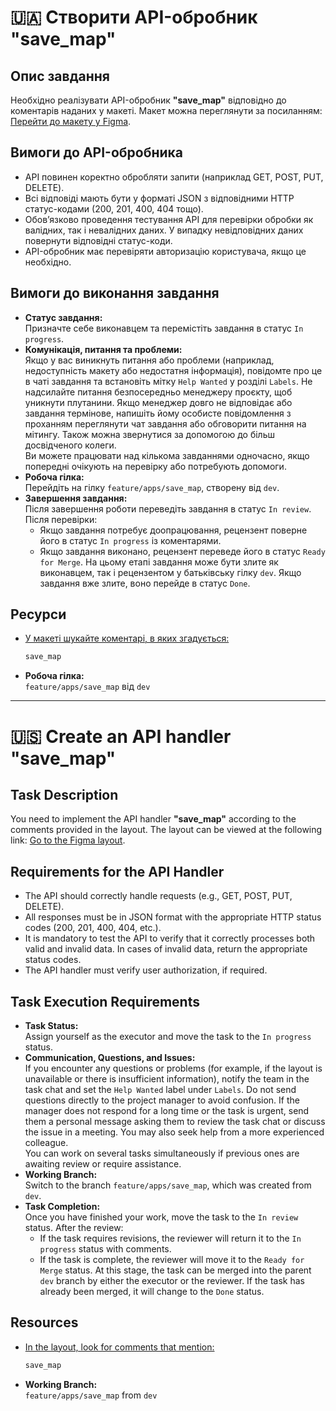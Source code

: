 # 🇺🇦 Створити API-обробник "save_map"

## Опис завдання
Необхідно реалізувати API-обробник **"save_map"** відповідно до коментарів наданих у макеті. Макет можна переглянути за посиланням:
[Перейти до макету у Figma](https://www.figma.com/design/XMX1W4mwttgUy8L0a4kzQe/Bronyumo.ua-(special-task-mockup)?node-id=0-1&t=wnXX2PPEWtIi002e-1).

## Вимоги до API-обробника
- API повинен коректно обробляти запити (наприклад GET, POST, PUT, DELETE).
- Всі відповіді мають бути у форматі JSON з відповідними HTTP статус-кодами (200, 201, 400, 404 тощо).
- Обов’язково проведення тестування API для перевірки обробки як валідних, так і невалідних даних. У випадку невідповідних даних повернути відповідні статус-коди.
- API-обробник має перевіряти авторизацію користувача, якщо це необхідно.

## Вимоги до виконання завдання
- **Статус завдання:**  
  Призначте себе виконавцем та перемістіть завдання в статус `In progress`.
- **Комунікація, питання та проблеми:**  
  Якщо у вас виникнуть питання або проблеми (наприклад, недоступність макету або недостатня інформація), повідомте про це в чаті завдання та встановіть мітку `Help Wanted` у розділі `Labels`. Не надсилайте питання безпосередньо менеджеру проєкту, щоб уникнути плутанини. Якщо менеджер довго не відповідає або завдання термінове, напишіть йому особисте повідомлення з проханням переглянути чат завдання або обговорити питання на мітингу. Також можна звернутися за допомогою до більш досвідченого колеги.  
  Ви можете працювати над кількома завданнями одночасно, якщо попередні очікують на перевірку або потребують допомоги.
- **Робоча гілка:**  
  Перейдіть на гілку `feature/apps/save_map`, створену від `dev`.
- **Завершення завдання:**  
  Після завершення роботи переведіть завдання в статус `In review`. Після перевірки:  
  - Якщо завдання потребує доопрацювання, рецензент поверне його в статус `In progress` із коментарями.  
  - Якщо завдання виконано, рецензент переведе його в статус `Ready for Merge`. На цьому етапі завдання може бути злите як виконавцем, так і рецензентом у батьківську гілку `dev`. Якщо завдання вже злите, воно перейде в статус `Done`.

## Ресурси
- [У макеті шукайте коментарі, в яких згадується:](https://www.figma.com/design/XMX1W4mwttgUy8L0a4kzQe/Bronyumo.ua-(special-task-mockup)?node-id=0-1&t=wnXX2PPEWtIi002e-1)  
    ```bash
    save_map
    ```
- **Робоча гілка:**  
  `feature/apps/save_map` від `dev`
---
# 🇺🇸 Create an API handler "save_map"

## Task Description
You need to implement the API handler **"save_map"** according to the comments provided in the layout. The layout can be viewed at the following link:
[Go to the Figma layout](https://www.figma.com/design/XMX1W4mwttgUy8L0a4kzQe/Bronyumo.ua-(special-task-mockup)?node-id=0-1&t=wnXX2PPEWtIi002e-1).

## Requirements for the API Handler
- The API should correctly handle requests (e.g., GET, POST, PUT, DELETE).
- All responses must be in JSON format with the appropriate HTTP status codes (200, 201, 400, 404, etc.).
- It is mandatory to test the API to verify that it correctly processes both valid and invalid data. In cases of invalid data, return the appropriate status codes.
- The API handler must verify user authorization, if required.

## Task Execution Requirements
- **Task Status:**  
  Assign yourself as the executor and move the task to the `In progress` status.
- **Communication, Questions, and Issues:**  
  If you encounter any questions or problems (for example, if the layout is unavailable or there is insufficient information), notify the team in the task chat and set the `Help Wanted` label under `Labels`. Do not send questions directly to the project manager to avoid confusion. If the manager does not respond for a long time or the task is urgent, send them a personal message asking them to review the task chat or discuss the issue in a meeting. You may also seek help from a more experienced colleague.  
  You can work on several tasks simultaneously if previous ones are awaiting review or require assistance.
- **Working Branch:**  
  Switch to the branch `feature/apps/save_map`, which was created from `dev`.
- **Task Completion:**  
  Once you have finished your work, move the task to the `In review` status. After the review:  
  - If the task requires revisions, the reviewer will return it to the `In progress` status with comments.  
  - If the task is complete, the reviewer will move it to the `Ready for Merge` status. At this stage, the task can be merged into the parent `dev` branch by either the executor or the reviewer. If the task has already been merged, it will change to the `Done` status.

## Resources
- [In the layout, look for comments that mention:](https://www.figma.com/design/XMX1W4mwttgUy8L0a4kzQe/Bronyumo.ua-(special-task-mockup)?node-id=0-1&t=wnXX2PPEWtIi002e-1)  
    ```bash
    save_map
    ```
- **Working Branch:**  
  `feature/apps/save_map` from `dev`